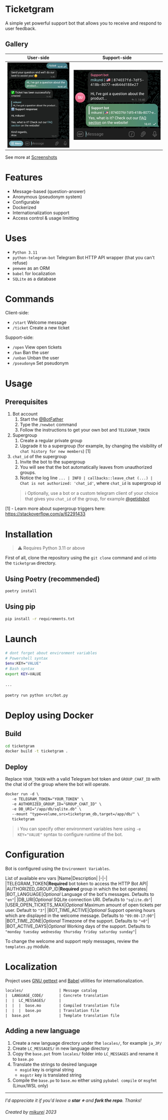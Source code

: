 # Ticketgram
A simple yet powerful support bot that allows you to receive and respond to user feedback.

## Gallery
|User-side|Support-side|
|-|-|
|![](/screenshots/user_side.png)|![](/screenshots/support_side.png)|

See more at [Screenshots](screenshots/SCREENSHOTS.md)

# Features
- Message-based (question-answer)
- Anonymous (pseudonym system)
- Configurable
- Dockerized
- Internationalization support
- Access control & usage limitting

# Uses
- `Python 3.11`
- `python-telegram-bot` Telegram Bot HTTP API wrapper (that you can't refuse)
- `peewee` as an ORM
- `babel` for localization
- `SQLite` as a database

# Commands
Client-side:
- `/start` Welcome message
- `/ticket` Create a new ticket

Support-side:
- `/open` View open tickets
- `/ban` Ban the user
- `/unban` Unban the user
- `/pseudonym` Set pseudonym

# Usage
## Prerequisites
1. Bot account
   1. Start the [@BotFather](https://t.me/BotFather)
   2. Type the `/newbot` command
   3. Follow the instructions to get your own bot and `TELEGRAM_TOKEN`
2. Supergroup
   1. Create a regular private group
   2. Upgrade it to a supergroup (for example, by changing the visibility of `chat history for new members`) [1]
3. `chat_id` of the supergroup
   1. Invite the bot to the supergroup
   2. You will see that the bot automatically leaves from unauthorized groups.
   3. Notice the log line `... | INFO | callbacks::leave_chat (...) | Chat is not authorized: 'chat_id'`, where `chat_id` is supergroup id
   > ℹ️ Optionally, use a bot or a custom telegram client of your choice that gives you `chat_id` of the group, for example [@getidsbot](https://t.me/getidsbot)
   
[1] - Learn more about supergroup triggers here: https://stackoverflow.com/a/62291433

# Installation
>⚠️ Requires Python 3.11 or above

First of all, clone the repository using the `git clone` command and `cd` into the `ticketgram` directory.

## Using Poetry (recommended)
```bash
poetry install
```

## Using pip
```bash
pip install -r requirements.txt
```

# Launch
```bash
# dont forget about environment variables
# Powershell syntax
$env:KEY="VALUE"
# Bash syntax
export KEY=VALUE

...

poetry run python src/bot.py
```

# Deploy using Docker
## Build
```bash
cd ticketgram
docker build -t ticketgram .
```

## Deploy
Replace `YOUR_TOKEN` with a valid Telegram bot token and `GROUP_CHAT_ID` with the chat id of the group where the bot will operate.

```
docker run -d \
   -e TELEGRAM_TOKEN="YOUR_TOKEN" \
   -e AUTHORIZED_GROUP_ID="GROUP_CHAT_ID" \
   -e DB_URI="/app/db/sqlite.db" \
   --mount "type=volume,src=ticketgram_db,target=/app/db/" \
   ticketgram
```
> ℹ️ You can specify other environment variables here using `-e KEY="VALUE"` syntax to configure runtime of the bot.

# Configuration
Bot is configured using the `Environment Variables`.

List of available env vars
|Name|Description|
|-|-|
|TELEGRAM_TOKEN|**Required** bot token to access the HTTP Bot API|
|AUTHORIZED_GROUP_ID|**Required** group in which the bot operates|
|BOT_LANGUAGE|*Optional* Language of the bot's messages. Defaults to `"en"`|
|DB_URI|*Optional* SQLite connection URI. Defaults to `"sqlite.db"`|
|USER_OPEN_TICKETS_MAX|*Optional* Maximum amount of open tickets per user. Default to `"3"`|
|BOT_TIME_ACTIVE|*Optional* Support opening hours which are displayed in the welcome message. Defaults to `"09:00-17:00"`|
|BOT_TIME_ZONE|*Optional* Timezone of the support. Defaults to `"+0"`|
|BOT_ACTIVE_DAYS|*Optional* Working days of the support. Defaults to `"monday tuesday wednesday thursday friday saturday sunday"`|

To change the welcome and support reply messages, review the `templates.py` module.

# Localization
Project uses [GNU gettext](https://docs.python.org/3/library/gettext.html) and [Babel](https://babel.pocoo.org/en/latest/index.html) utilities for internationalization.
```
locales/                | Message catalog
|  LANGUAGE_CODE/       | Concrete translation
|  |  LC_MESSAGES/      |
|  |  |  base.mo        | Compiled translation file
|  |  |  base.po        | Translation file
|  base.pot             | Template translation file
```

## Adding a new language
1. Create a new language directory under the `locales/`, for example `ja_JP/`
2. Create `LC_MESSAGES/` in new language directory
3. Copy the `base.pot` from `locales/` folder into `LC_MESSAGES` and rename it to `base.po`
4. Translate the strings to desired language
   - `msgid` key is original string
   - `msgstr` key is translated string
5. Compile the `base.po` to `base.mo` either using `pybabel compile` or `msgfmt` (Linux/WSL only)

___
*I'd appreciate it if you'd leave a **star ⭐** and **fork the repo**. Thanks!*

*Created by [mikurei](https://github.com/mikurei) 2023*